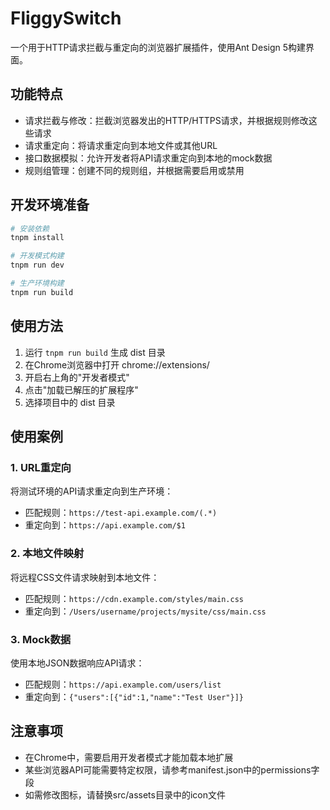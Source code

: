 # FliggySwitch

一个用于HTTP请求拦截与重定向的浏览器扩展插件，使用Ant Design 5构建界面。

## 功能特点

- 请求拦截与修改：拦截浏览器发出的HTTP/HTTPS请求，并根据规则修改这些请求
- 请求重定向：将请求重定向到本地文件或其他URL
- 接口数据模拟：允许开发者将API请求重定向到本地的mock数据
- 规则组管理：创建不同的规则组，并根据需要启用或禁用

## 开发环境准备

```bash
# 安装依赖
tnpm install

# 开发模式构建
tnpm run dev

# 生产环境构建
tnpm run build
```

## 使用方法

1. 运行 `tnpm run build` 生成 dist 目录
2. 在Chrome浏览器中打开 chrome://extensions/
3. 开启右上角的"开发者模式"
4. 点击"加载已解压的扩展程序"
5. 选择项目中的 dist 目录

## 使用案例

### 1. URL重定向

将测试环境的API请求重定向到生产环境：
- 匹配规则：`https://test-api.example.com/(.*)` 
- 重定向到：`https://api.example.com/$1`

### 2. 本地文件映射

将远程CSS文件请求映射到本地文件：
- 匹配规则：`https://cdn.example.com/styles/main.css`
- 重定向到：`/Users/username/projects/mysite/css/main.css`

### 3. Mock数据

使用本地JSON数据响应API请求：
- 匹配规则：`https://api.example.com/users/list`
- 重定向到：`{"users":[{"id":1,"name":"Test User"}]}`

## 注意事项

- 在Chrome中，需要启用开发者模式才能加载本地扩展
- 某些浏览器API可能需要特定权限，请参考manifest.json中的permissions字段
- 如需修改图标，请替换src/assets目录中的icon文件